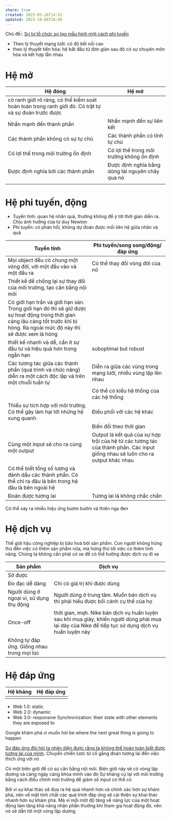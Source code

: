 ```yaml
---
share: true
created: 2023-05-26T14:51
updated: 2023-10-06T16:09
---
```

Chủ đề:: [Sự tự tổ chức sự tạo mẫu hình một cách phi tuyến](./S%E1%BB%B1%20t%E1%BB%B1%20t%E1%BB%95%20ch%E1%BB%A9c%20s%E1%BB%B1%20t%E1%BA%A1o%20m%E1%BA%ABu%20h%C3%ACnh%20m%E1%BB%99t%20c%C3%A1ch%20phi%20tuy%E1%BA%BFn.md#)
- Theo lý thuyết mạng lưới: có độ kết nối cao 
- theo lý thuyết tiến hóa: hệ bắt đầu từ đơn giản sau đó có sự chuyên môn hóa và kết hợp lẫn nhau
# Hệ mở
| Hệ đóng                                                                                               | Hệ mở                                            |
| ----------------------------------------------------------------------------------------------------- | ------------------------------------------------ |
| có ranh giới rõ ràng, có thể kiểm soát hoàn toàn trong ranh giới đó. Có trật tự và sự đoán trước được |                                                  |
| Nhấn mạnh đến thành phần                                                                              | Nhấn mạnh đến sự liên kết                        |
| Các thành phần không có sự tự chủ                                                                     | Các thành phần có tính tự chủ                    |
| Có lợi thế trong môi trường ổn định                                                                   | Có lợi thế trong môi trường không ổn định        |
| Được định nghĩa bởi các thành phần                                                                    | Được định nghĩa bằng dòng tài nguyên chảy qua nó |
|                                                                                                       |                                                  |

# Hệ phi tuyến, động 
- Tuyến tính: quan hệ nhân quả, thường không để ý tới thời gian diễn ra. Chịu ảnh hưởng của tư duy Newton
- Phi tuyến: có phản hồi, không dự đoán được mối liên hệ giữa nhân và quả

| Tuyến tính                                                                                                                                                                        | Phi tuyến/song song/động/đáp ứng                                                                                               |
| --------------------------------------------------------------------------------------------------------------------------------------------------------------------------------- | ------------------------------------------------------------------------------------------------------------------------------ |
| Mọi object đều có chung một vòng đời, với một đầu vào và một đầu ra                                                                                                               | Có thể thay đổi vòng đời của nó                                                                                                |
| Thiết kế để chống lại sự thay đổi của môi trường, tạo cân bằng nội môi                                                                                                            |                                                                                                                                |
| Có giới hạn trần và giới hạn sàn. Trong giới hạn đó thì sẽ giữ được sự hoạt động trong thời gian càng lâu càng tốt trước khi bị hỏng. Ra ngoài mức độ này thì sẽ được xem là hỏng |                                                                                                                                |
| thiết kế nhanh và dễ, cần ít sự đầu tư và hiệu quả hơn trong ngắn hạn                                                                                                             | suboptimal but robust                                                                                                          |
| Các tương tác giữa các thành phần (quá trình và chức năng) diễn ra một cách độc lập và trên một chuỗi tuần tự                                                                     | Diễn ra giữa các vùng trong mạng lưới, nhiều vùng lặp lên nhau                                                                 |
|                                                                                                                                                                                   | Có thể có kiểu hệ thống của các hệ thống                                                                                       |
| Thiếu sự tích hợp với môi trường. Có thể gây làm hại tới những hệ xung quanh                                                                                                      | Điều phối với các hệ khác                                                                                                      |
|                                                                                                                                                                                   | Biến đổi theo thời gian                                                                                                        |
| Cùng một input sẽ cho ra cùng một output                                                                                                                                          | Output là kết quả của sự hợp trội của hệ từ các tương tác của thành phần. Các input giống nhau sẽ luôn cho ra output khác nhau |
| Có thể biết tổng số lượng và đánh dấu các thành phần. Có thể chỉ ra đâu là bên trong hệ đâu là bên ngoài hệ                                                                       |                                                                                                                                |
|    Đoán được tương lai                                                                                                                                                                              |   Tương lai là không chắc chắn                                                                                                                             |
Có thể xảy ra nhiều hiệu ứng bươm bướm và thiên nga đen 


# Hệ dịch vụ
Thế giới hậu công nghiệp bị bão hoà bởi sản phẩm. Con người không hứng thú đến việc có thêm sản phẩm nữa, mà hứng thú tới việc có thêm tính năng. Chúng ta không cần phải có xe để có thể hưởng được dịch vụ đi xe

| Sản phẩm                                   | Dịch vụ                                                                                                                                             |
| ------------------------------------------ | --------------------------------------------------------------------------------------------------------------------------------------------------- |
| Sờ được                                    |                                                                                                                                                     |
| Đo đạc dễ dàng                             | Chỉ có giá trị khi được dùng                                                                                                                        |
| Người dùng ở ngoại vi, sử dụng thụ động    | Người dùng ở trung tâm. Muốn bán dịch vụ thì phải hiểu được bối cảnh cụ thể của họ                                                                  |
| Once-off                                   | thời gian, mqh. Nike bán dịch vụ huấn luyện sau khi mua giày, khiến người dùng phải mua lại dày của Nike để tiếp tục sử dụng dịch vụ huấn luyện này |
| Không tự đáp ứng. Giống nhau trong mọi lúc |                                                                                                                                                     |

# Hệ đáp ứng
| Hệ kháng | Hệ đáp ứng |
| -------- | ---------- |
|          |            |
- Web 1.0: static
- Web 2.0: dynamic
- Web 3.0: responsive 
	Synchronization: their state with other elements they are exposed to

Google khám phá vì muốn hỏi be where the next great thing is going to happen

[Sự đáp ứng đòi hỏi ta nhận diện được rằng ta không thể hoàn toàn biết được tương lai của mình](./S%E1%BB%B1%20%C4%91%C3%A1p%20%E1%BB%A9ng%20%C4%91%C3%B2i%20h%E1%BB%8Fi%20ta%20nh%E1%BA%ADn%20di%E1%BB%87n%20%C4%91%C6%B0%E1%BB%A3c%20r%E1%BA%B1ng%20ta%20kh%C3%B4ng%20th%E1%BB%83%20ho%C3%A0n%20to%C3%A0n%20bi%E1%BA%BFt%20%C4%91%C6%B0%E1%BB%A3c%20t%C6%B0%C6%A1ng%20lai%20c%E1%BB%A7a%20m%C3%ACnh.md#). Chuyển chiến lược từ cố gắng đoán tương lai đến việc thích ứng với nó

Có một biên giới để có sự cân bằng nội môi. Biên giới này sẽ có vòng lặp dương và càng ngày càng khóa mình vào đó
Sự kháng cự lại với môi trường bằng cách điều chỉnh môi trường để giảm số input có thể có 

Bởi vì sự khai thác sẽ đưa ra hệ quả nhanh hơn và chính xác hơn sự khám phá, nên về mặt tính chất các quá trình đáp ứng sẽ cải thiện sự khai thác nhanh hơn sự khám phá. Mà vì mỗi một độ tăng về năng lực của một hoạt động làm tăng khả năng nhận phần thưởng khi tham gia hoạt động đó, nên nó sẽ dẫn tới một vòng lặp dương
